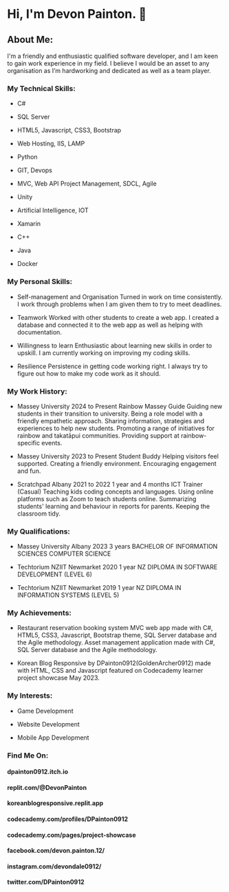 # Hi, I'm Devon Painton. 👋

## About Me:

I'm a friendly and enthusiastic qualified software developer, and I am keen to gain work experience in my field. I believe I would be an asset to any organisation as I’m hardworking and dedicated as well as a team player.

### My Technical Skills:

 - C#

 - SQL Server

 - HTML5, Javascript, CSS3, Bootstrap

 - Web Hosting, IIS, LAMP

 - Python

 - GIT, Devops

 - MVC, Web API Project Management, SDCL, Agile

 - Unity

 - Artificial Intelligence, IOT

 - Xamarin

 - C++

 - Java

 - Docker

### My Personal Skills:

 - Self-management and Organisation
Turned in work on time consistently. I work through problems when I am given them to try to meet deadlines.

 - Teamwork
Worked with other students to create a web app. I created a database and connected it to the web app as well as helping with documentation.

 - Willingness to learn
Enthusiastic about learning new skills in order to upskill. I am currently working on improving my coding skills.

 - Resilience
Persistence in getting code working right. I always try to figure out how to make my code work as it should.


### My Work History:

 - Massey University
2024 to Present
Rainbow Massey Guide
Guiding new students in their transition to university.
Being a role model with a friendly empathetic approach.
Sharing information, strategies and experiences to help new students.
Promoting a range of initiatives for rainbow and takatāpui communities.
Providing support at rainbow-specific events.

 - Massey University
2023 to Present
Student Buddy
Helping visitors feel supported.
Creating a friendly environment.
Encouraging engagement and fun.

 - Scratchpad
Albany
2021 to 2022
1 year and 4 months
ICT Trainer (Casual)
Teaching kids coding concepts and languages.
Using online platforms such as Zoom to teach students online.
Summarizing students' learning and behaviour in reports for parents.
Keeping the classroom tidy.


### My Qualifications:

 - Massey University
Albany
2023
3 years
BACHELOR OF INFORMATION SCIENCES COMPUTER SCIENCE

 - Techtorium NZIIT
Newmarket
2020
1 year
NZ DIPLOMA IN SOFTWARE DEVELOPMENT (LEVEL 6)

 - Techtorium NZIIT
Newmarket
2019
1 year
NZ DIPLOMA IN INFORMATION SYSTEMS (LEVEL 5)


### My Achievements:

 - Restaurant reservation booking system MVC web app made with C#, HTML5, CSS3, Javascript, Bootstrap theme,  SQL Server database and the Agile methodology.
Asset management application made with C#, SQL Server database and the Agile methodology.

 - Korean Blog Responsive by DPainton0912(GoldenArcher0912) made with HTML, CSS and Javascript featured on Codecademy learner project showcase May 2023.


### My Interests:

- Game Development

- Website Development

- Mobile App Development

### Find Me On:

#### dpainton0912.itch.io

#### replit.com/@DevonPainton

#### koreanblogresponsive.replit.app

#### codecademy.com/profiles/DPainton0912

#### codecademy.com/pages/project-showcase

#### facebook.com/devon.painton.12/

#### instagram.com/devondale0912/

#### twitter.com/DPainton0912
